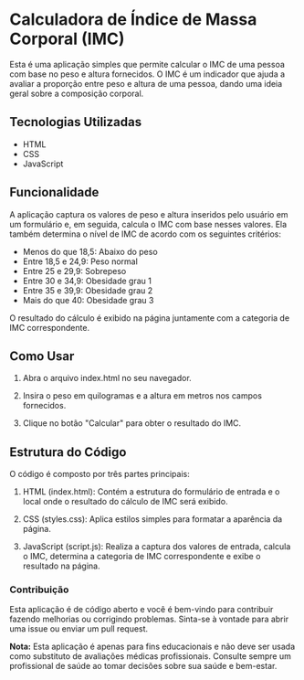 # Calculadora de Índice de Massa Corporal (IMC)
Esta é uma aplicação simples que permite calcular o IMC de uma pessoa com base no peso e altura fornecidos. O IMC é um indicador que ajuda a avaliar a proporção entre peso e altura de uma pessoa, dando uma ideia geral sobre a composição corporal.

## Tecnologias Utilizadas
- HTML
- CSS
- JavaScript

  
## Funcionalidade
A aplicação captura os valores de peso e altura inseridos pelo usuário em um formulário e, em seguida, calcula o IMC com base nesses valores. Ela também determina o nível de IMC de acordo com os seguintes critérios:

- Menos do que 18,5: Abaixo do peso
- Entre 18,5 e 24,9: Peso normal
- Entre 25 e 29,9: Sobrepeso
- Entre 30 e 34,9: Obesidade grau 1
- Entre 35 e 39,9: Obesidade grau 2
- Mais do que 40: Obesidade grau 3

O resultado do cálculo é exibido na página juntamente com a categoria de IMC correspondente.


## Como Usar
1. Abra o arquivo index.html no seu navegador.

2. Insira o peso em quilogramas e a altura em metros nos campos fornecidos.

3. Clique no botão "Calcular" para obter o resultado do IMC.

## Estrutura do Código
O código é composto por três partes principais:

1. HTML (index.html): Contém a estrutura do formulário de entrada e o local onde o resultado do cálculo de IMC será exibido.

2. CSS (styles.css): Aplica estilos simples para formatar a aparência da página.

3. JavaScript (script.js): Realiza a captura dos valores de entrada, calcula o IMC, determina a categoria de IMC correspondente e exibe o resultado na página.

### Contribuição
Esta aplicação é de código aberto e você é bem-vindo para contribuir fazendo melhorias ou corrigindo problemas. Sinta-se à vontade para abrir uma issue ou enviar um pull request.


**Nota:** Esta aplicação é apenas para fins educacionais e não deve ser usada como substituto de avaliações médicas profissionais. Consulte sempre um profissional de saúde ao tomar decisões sobre sua saúde e bem-estar.

